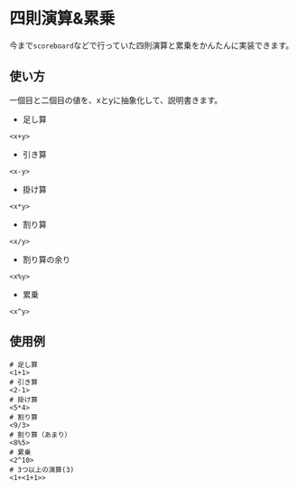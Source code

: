 # 四則演算&累乗
今まで`scoreboard`などで行っていた四則演算と累乗をかんたんに実装できます。
## 使い方
一個目と二個目の値を、xとyに抽象化して、説明書きます。
- 足し算
```
<x+y>
```
- 引き算
```
<x-y>
```
- 掛け算
```
<x*y>
```
- 割り算
```
<x/y>
```
- 割り算の余り
```
<x%y>
```
- 累乗
```
<x^y>
```
## 使用例
```
# 足し算
<1+1>
# 引き算
<2-1>
# 掛け算
<5*4>
# 割り算
<9/3>
# 割り算（あまり）
<8%5>
# 累乗
<2^10>
# 3つ以上の演算(3)
<1+<1+1>>
```
